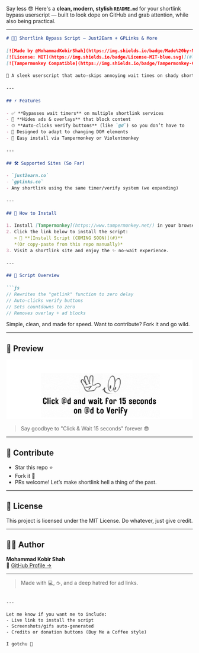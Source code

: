 Say less 😎 Here's a **clean, modern, stylish `README.md`** for your shortlink bypass userscript — built to look dope on GitHub and grab attention, while also being practical.

---

```markdown
# 🔗✨ Shortlink Bypass Script — Just2Earn + GPLinks & More

[![Made by @MohammadKobirShah](https://img.shields.io/badge/Made%20by-MohammadKobirShah-9cf?style=flat&logo=github)](https://github.com/MohammadKobirShah)
[![License: MIT](https://img.shields.io/badge/License-MIT-blue.svg)](#license)
[![Tampermonkey Compatible](https://img.shields.io/badge/Tampermonkey-Compatible-brightgreen.svg?logo=google-chrome)](https://www.tampermonkey.net/)

🚀 A sleek userscript that auto-skips annoying wait times on shady shortlink sites like `just2earn`, `gplinks.co`, and others. No more "please wait 15 seconds" garbage. It’s fast, lightweight, and made with ✨ vibes.

---

## ⚡ Features

- ✅ **Bypasses wait timers** on multiple shortlink services
- 🧼 **Hides ads & overlays** that block content
- ⏱ **Auto-clicks verify buttons** (like `@d`) so you don’t have to
- 🧠 Designed to adapt to changing DOM elements
- 🧩 Easy install via Tampermonkey or Violentmonkey

---

## 🛠 Supported Sites (So Far)

- `just2earn.co`
- `gplinks.co`
- Any shortlink using the same timer/verify system (we expanding)

---

## 🧪 How to Install

1. Install [Tampermonkey](https://www.tampermonkey.net/) in your browser.
2. Click the link below to install the script:
   > 🚀 **[Install Script (COMING SOON)](#)**  
   *(Or copy-paste from this repo manually)*
3. Visit a shortlink site and enjoy the ✨ no-wait experience.

---

## 🧬 Script Overview

```js
// Rewrites the "getlink" function to zero delay
// Auto-clicks verify buttons
// Sets countdowns to zero
// Removes overlay + ad blocks
```

Simple, clean, and made for speed. Want to contribute? Fork it and go wild.

---

## 📸 Preview

![Demo Screenshot](./screenshot.png)  
> Say goodbye to "Click & Wait 15 seconds" forever 😎

---

## 🤝 Contribute

- Star this repo ⭐
- Fork it 🍴
- PRs welcome! Let’s make shortlink hell a thing of the past.

---

## 📄 License

This project is licensed under the MIT License. Do whatever, just give credit.

---

## 🧑‍💻 Author

**Mohammad Kobir Shah**  
🔗 [GitHub Profile →](https://github.com/MohammadKobirShah)

---

> Made with 💻, ☕, and a deep hatred for ad links.
```

---

Let me know if you want me to include:
- Live link to install the script
- Screenshots/gifs auto-generated
- Credits or donation buttons (Buy Me a Coffee style)

I gotchu 👾
